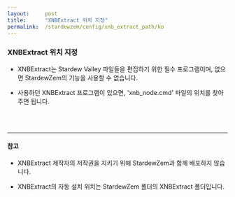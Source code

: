 ```yaml
---
layout:     post
title:      "XNBExtract 위치 지정"
permalink:  /stardewzem/config/xnb_extract_path/ko
---
```


### **XNBExtract 위치 지정**

* XNBExtract는 Stardew Valley 파일들을 편집하기 위한 필수 프로그램이며, 없으면 StardewZem의 기능을 사용할 수 없습니다.

* 사용하던 XNBExtract 프로그램이 있으면, 'xnb_node.cmd' 파일의 위치를 찾아주면 됩니다.

<br/>
<br/>

---
#### **참고**

* XNBExtract 제작자의 저작권을 지키기 위해 StardewZem과 함께 배포하지 않습니다.

* XNBExtract의 자동 설치 위치는 StardewZem 폴더의 XNBExtract 폴더입니다.

<br/>
<br/>
